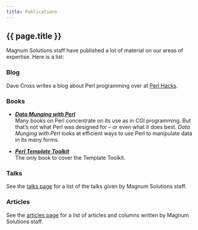 ```yaml
---
title: Publications
---
```


## {{ page.title }}

Magnum Solutions staff have published a lot of material on our areas of
expertise. Here is a list:

### Blog

Dave Cross writes a blog about Perl programming over at
[Perl Hacks](https://perlhacks.com/).

### Books

* [***Data Munging with Perl***](https://datamungingwithperl.com/)  
Many books on Perl concentrate on its use as in CGI programming. But
that’s not what Perl was designed for – or even what it does best.
*Data Munging with Perl* looks at efficient ways to use Perl to manipulate
data in its many forms.

* [***Perl Template Toolkit***](https://datamungingwithperl.com/)  
The only book to cover the Template Toolkit.

### Talks

See the [talks page](talks/) for a list of the talks
given by Magnum Solutions staff.

### Articles

See the [articles page](articles/) for a list of articles
and columns written by Magnum Solutions staff.
